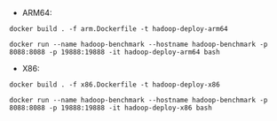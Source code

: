- ARM64:
```shell script
docker build . -f arm.Dockerfile -t hadoop-deploy-arm64
```
```shell script
docker run --name hadoop-benchmark --hostname hadoop-benchmark -p 8088:8088 -p 19888:19888 -it hadoop-deploy-arm64 bash
```

- X86:
```shell script
docker build . -f x86.Dockerfile -t hadoop-deploy-x86
```
```shell script
docker run --name hadoop-benchmark --hostname hadoop-benchmark -p 8088:8088 -p 19888:19888 -it hadoop-deploy-x86 bash
```
